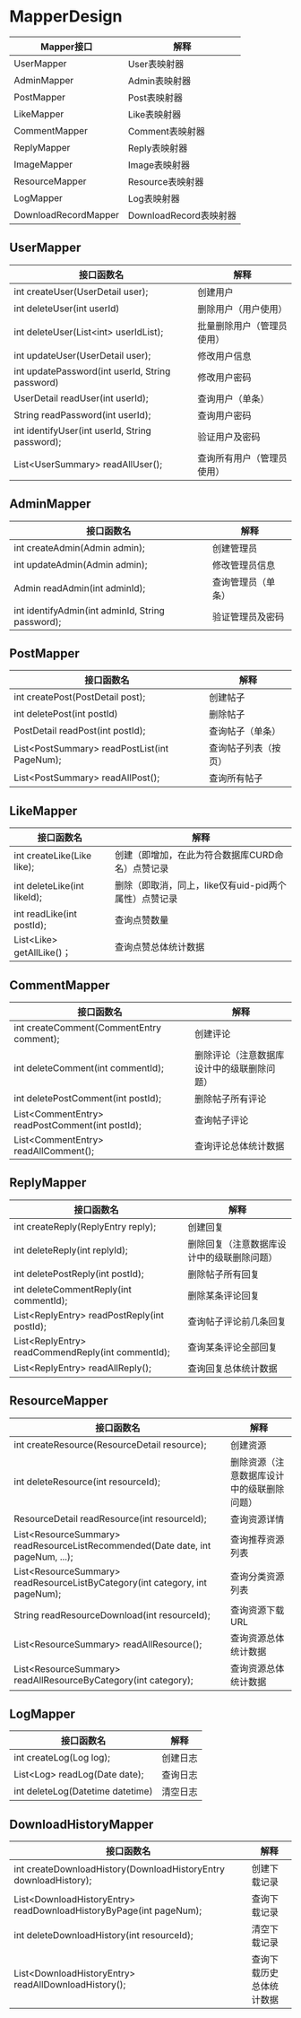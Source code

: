 # MapperDesign

| Mapper接口           | 解释                   |
| -------------------- | ---------------------- |
| UserMapper           | User表映射器           |
| AdminMapper          | Admin表映射器          |
| PostMapper           | Post表映射器           |
| LikeMapper           | Like表映射器           |
| CommentMapper        | Comment表映射器        |
| ReplyMapper          | Reply表映射器          |
| ImageMapper          | Image表映射器          |
| ResourceMapper       | Resource表映射器       |
| LogMapper            | Log表映射器            |
| DownloadRecordMapper | DownloadRecord表映射器 |

## UserMapper

| 接口函数名                                      | 解释                       |
| ----------------------------------------------- | -------------------------- |
| int createUser(UserDetail user);                | 创建用户                   |
| int deleteUser(int userId)                      | 删除用户（用户使用）       |
| int deleteUser(List\<int> userIdList);          | 批量删除用户（管理员使用） |
| int updateUser(UserDetail user);                | 修改用户信息               |
| int updatePassword(int userId, String password) | 修改用户密码               |
| UserDetail readUser(int userId);                | 查询用户（单条）           |
| String readPassword(int userId);                | 查询用户密码               |
| int identifyUser(int userId, String password);  | 验证用户及密码             |
| List\<UserSummary> readAllUser();               | 查询所有用户（管理员使用） |

## AdminMapper

| 接口函数名                                       | 解释               |
| ------------------------------------------------ | ------------------ |
| int createAdmin(Admin admin);                    | 创建管理员         |
| int updateAdmin(Admin admin);                    | 修改管理员信息     |
| Admin readAdmin(int adminId);                    | 查询管理员（单条） |
| int identifyAdmin(int adminId, String password); | 验证管理员及密码   |

## PostMapper

| 接口函数名                                    | 解释                 |
| --------------------------------------------- | -------------------- |
| int createPost(PostDetail post);              | 创建帖子             |
| int deletePost(int postId)                    | 删除帖子             |
| PostDetail readPost(int postId);              | 查询帖子（单条）     |
| List\<PostSummary> readPostList(int PageNum); | 查询帖子列表（按页） |
| List\<PostSummary> readAllPost();             | 查询所有帖子         |

## LikeMapper

| 接口函数名                  | 解释                                                  |
| --------------------------- | ----------------------------------------------------- |
| int createLike(Like like);  | 创建（即增加，在此为符合数据库CURD命名）点赞记录      |
| int deleteLike(int likeId); | 删除（即取消，同上，like仅有uid-pid两个属性）点赞记录 |
| int readLike(int postId);   | 查询点赞数量                                          |
| List\<Like> getAllLike()；  | 查询点赞总体统计数据                                  |

## CommentMapper

| 接口函数名                                       | 解释                                       |
| ------------------------------------------------ | ------------------------------------------ |
| int createComment(CommentEntry comment);         | 创建评论                                   |
| int deleteComment(int commentId);                | 删除评论（注意数据库设计中的级联删除问题） |
| int deletePostComment(int postId);               | 删除帖子所有评论                           |
| List\<CommentEntry> readPostComment(int postId); | 查询帖子评论                               |
| List\<CommentEntry> readAllComment();            | 查询评论总体统计数据                       |

## ReplyMapper

| 接口函数名                                         | 解释                                       |
| -------------------------------------------------- | ------------------------------------------ |
| int createReply(ReplyEntry reply);                 | 创建回复                                   |
| int deleteReply(int replyId);                      | 删除回复（注意数据库设计中的级联删除问题） |
| int deletePostReply(int postId);                   | 删除帖子所有回复                           |
| int deleteCommentReply(int commentId);             | 删除某条评论回复                           |
| List\<ReplyEntry> readPostReply(int postId);       | 查询帖子评论前几条回复                     |
| List\<ReplyEntry> readCommendReply(int commentId); | 查询某条评论全部回复                       |
| List\<ReplyEntry> readAllReply();                  | 查询回复总体统计数据                       |

## ResourceMapper

| 接口函数名                                                   | 解释                                       |
| ------------------------------------------------------------ | ------------------------------------------ |
| int createResource(ResourceDetail resource);                 | 创建资源                                   |
| int deleteResource(int resourceId);                          | 删除资源（注意数据库设计中的级联删除问题） |
| ResourceDetail readResource(int resourceId);                 | 查询资源详情                               |
| List\<ResourceSummary> readResourceListRecommended(Date date, int pageNum, ...); | 查询推荐资源列表                           |
| List\<ResourceSummary> readResourceListByCategory(int category, int pageNum); | 查询分类资源列表                           |
| String readResourceDownload(int resourceId);                 | 查询资源下载URL                            |
| List\<ResourceSummary> readAllResource();                    | 查询资源总体统计数据                       |
| List\<ResourceSummary> readAllResourceByCategory(int category); | 查询资源总体统计数据                       |

## LogMapper

| 接口函数名                       | 解释     |
| -------------------------------- | -------- |
| int createLog(Log log);          | 创建日志 |
| List\<Log> readLog(Date date);   | 查询日志 |
| int deleteLog(Datetime datetime) | 清空日志 |

## DownloadHistoryMapper

| 接口函数名                                                   | 解释                     |
| ------------------------------------------------------------ | ------------------------ |
| int createDownloadHistory(DownloadHistoryEntry downloadHistory); | 创建下载记录             |
| List\<DownloadHistoryEntry> readDownloadHistoryByPage(int pageNum); | 查询下载记录             |
| int deleteDownloadHistory(int resourceId);                   | 清空下载记录             |
| List\<DownloadHistoryEntry> readAllDownloadHistory();        | 查询下载历史总体统计数据 |